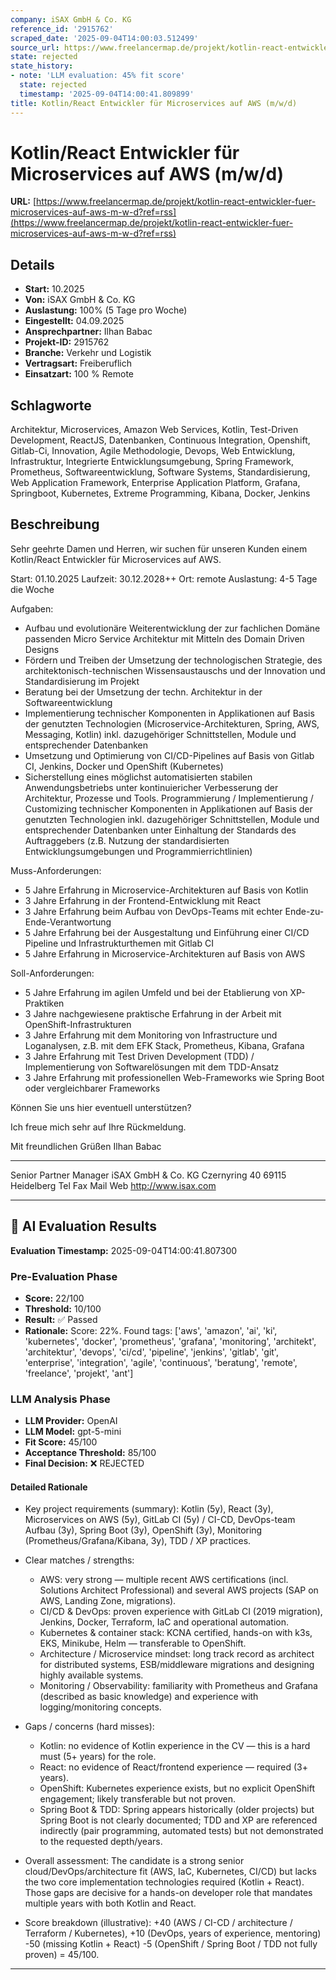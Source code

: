 ```yaml
---
company: iSAX GmbH & Co. KG
reference_id: '2915762'
scraped_date: '2025-09-04T14:00:03.512499'
source_url: https://www.freelancermap.de/projekt/kotlin-react-entwickler-fuer-microservices-auf-aws-m-w-d?ref=rss
state: rejected
state_history:
- note: 'LLM evaluation: 45% fit score'
  state: rejected
  timestamp: '2025-09-04T14:00:41.809899'
title: Kotlin/React Entwickler für Microservices auf AWS (m/w/d)
---
```



# Kotlin/React Entwickler für Microservices auf AWS (m/w/d)
**URL:** [https://www.freelancermap.de/projekt/kotlin-react-entwickler-fuer-microservices-auf-aws-m-w-d?ref=rss](https://www.freelancermap.de/projekt/kotlin-react-entwickler-fuer-microservices-auf-aws-m-w-d?ref=rss)
## Details
- **Start:** 10.2025
- **Von:** iSAX GmbH & Co. KG
- **Auslastung:** 100% (5 Tage pro Woche)
- **Eingestellt:** 04.09.2025
- **Ansprechpartner:** Ilhan Babac
- **Projekt-ID:** 2915762
- **Branche:** Verkehr und Logistik
- **Vertragsart:** Freiberuflich
- **Einsatzart:** 100
                                                % Remote

## Schlagworte
Architektur, Microservices, Amazon Web Services, Kotlin, Test-Driven Development, ReactJS, Datenbanken, Continuous Integration, Openshift, Gitlab-Ci, Innovation, Agile Methodologie, Devops, Web Entwicklung, Infrastruktur, Integrierte Entwicklungsumgebung, Spring Framework, Prometheus, Softwareentwicklung, Software Systems, Standardisierung, Web Application Framework, Enterprise Application Platform, Grafana, Springboot, Kubernetes, Extreme Programming, Kibana, Docker, Jenkins

## Beschreibung
Sehr geehrte Damen und Herren,
wir suchen für unseren Kunden einem Kotlin/React Entwickler für Microservices auf AWS.

Start: 01.10.2025
Laufzeit: 30.12.2028++
Ort: remote
Auslastung: 4-5 Tage die Woche

Aufgaben:
- Aufbau und evolutionäre Weiterentwicklung der zur fachlichen Domäne passenden Micro Service Architektur mit Mitteln des Domain Driven Designs
- Fördern und Treiben der Umsetzung der technologischen Strategie, des architektonisch-technischen Wissensaustauschs und der Innovation und Standardisierung im Projekt
- Beratung bei der Umsetzung der techn. Architektur in der Softwareentwicklung
- Implementierung technischer Komponenten in Applikationen auf Basis der genutzten Technologien (Microservice-Architekturen, Spring, AWS, Messaging, Kotlin) inkl. dazugehöriger Schnittstellen, Module und entsprechender Datenbanken
- Umsetzung und Optimierung von CI/CD-Pipelines auf Basis von Gitlab CI, Jenkins, Docker und OpenShift (Kubernetes)
- Sicherstellung eines möglichst automatisierten stabilen Anwendungsbetriebs unter kontinuiericher Verbesserung der Architektur, Prozesse und Tools. Programmierung / Implementierung / Customizing technischer Komponenten in Applikationen auf Basis der genutzten Technologien inkl. dazugehöriger Schnittstellen, Module und entsprechender Datenbanken unter Einhaltung der Standards des Auftraggebers (z.B. Nutzung der standardisierten Entwicklungsumgebungen und Programmierrichtlinien)

Muss-Anforderungen:
- 5 Jahre Erfahrung in Microservice-Architekturen auf Basis von Kotlin
- 3 Jahre Erfahrung in der Frontend-Entwicklung mit React
- 3 Jahre Erfahrung beim Aufbau von DevOps-Teams mit echter Ende-zu-Ende-Verantwortung
- 5 Jahre Erfahrung bei der Ausgestaltung und Einführung einer CI/CD Pipeline und Infrastrukturthemen mit Gitlab CI
- 5 Jahre Erfahrung in Microservice-Architekturen auf Basis von AWS

Soll-Anforderungen:
- 5 Jahre Erfahrung im agilen Umfeld und bei der Etablierung von XP-Praktiken
- 3 Jahre nachgewiesene praktische Erfahrung in der Arbeit mit OpenShift-Infrastrukturen
- 3 Jahre Erfahrung mit dem Monitoring von Infrastructure und Loganalysen, z.B. mit dem EFK Stack, Prometheus, Kibana, Grafana
- 3 Jahre Erfahrung mit Test Driven Development (TDD) / Implementierung von Softwarelösungen mit dem TDD-Ansatz
- 3 Jahre Erfahrung mit professionellen Web-Frameworks wie Spring Boot oder vergleichbarer Frameworks

Können Sie uns hier eventuell unterstützen?

Ich freue mich sehr auf Ihre Rückmeldung.

Mit freundlichen Grüßen
Ilhan Babac
_____________________________
Senior Partner Manager
iSAX GmbH & Co. KG
Czernyring 40
69115 Heidelberg
Tel
Fax
Mail
Web http://www.isax.com

---

## 🤖 AI Evaluation Results

**Evaluation Timestamp:** 2025-09-04T14:00:41.807300

### Pre-Evaluation Phase
- **Score:** 22/100
- **Threshold:** 10/100
- **Result:** ✅ Passed
- **Rationale:** Score: 22%. Found tags: ['aws', 'amazon', 'ai', 'ki', 'kubernetes', 'docker', 'prometheus', 'grafana', 'monitoring', 'architekt', 'architektur', 'devops', 'ci/cd', 'pipeline', 'jenkins', 'gitlab', 'git', 'enterprise', 'integration', 'agile', 'continuous', 'beratung', 'remote', 'freelance', 'projekt', 'ant']

### LLM Analysis Phase
- **LLM Provider:** OpenAI
- **LLM Model:** gpt-5-mini
- **Fit Score:** 45/100
- **Acceptance Threshold:** 85/100
- **Final Decision:** ❌ REJECTED

#### Detailed Rationale
- Key project requirements (summary): Kotlin (5y), React (3y), Microservices on AWS (5y), GitLab CI (5y) / CI-CD, DevOps-team Aufbau (3y), Spring Boot (3y), OpenShift (3y), Monitoring (Prometheus/Grafana/Kibana, 3y), TDD / XP practices.

- Clear matches / strengths:
  - AWS: very strong — multiple recent AWS certifications (incl. Solutions Architect Professional) and several AWS projects (SAP on AWS, Landing Zone, migrations).
  - CI/CD & DevOps: proven experience with GitLab CI (2019 migration), Jenkins, Docker, Terraform, IaC and operational automation.
  - Kubernetes & container stack: KCNA certified, hands-on with k3s, EKS, Minikube, Helm — transferable to OpenShift.
  - Architecture / Microservice mindset: long track record as architect for distributed systems, ESB/middleware migrations and designing highly available systems.
  - Monitoring / Observability: familiarity with Prometheus and Grafana (described as basic knowledge) and experience with logging/monitoring concepts.

- Gaps / concerns (hard misses):
  - Kotlin: no evidence of Kotlin experience in the CV — this is a hard must (5+ years) for the role.
  - React: no evidence of React/frontend experience — required (3+ years).
  - OpenShift: Kubernetes experience exists, but no explicit OpenShift engagement; likely transferable but not proven.
  - Spring Boot & TDD: Spring appears historically (older projects) but Spring Boot is not clearly documented; TDD and XP are referenced indirectly (pair programming, automated tests) but not demonstrated to the requested depth/years.

- Overall assessment: The candidate is a strong senior cloud/DevOps/architecture fit (AWS, IaC, Kubernetes, CI/CD) but lacks the two core implementation technologies required (Kotlin + React). Those gaps are decisive for a hands-on developer role that mandates multiple years with both Kotlin and React.

- Score breakdown (illustrative): +40 (AWS / CI-CD / architecture / Terraform / Kubernetes), +10 (DevOps, years of experience, mentoring) -50 (missing Kotlin + React) -5 (OpenShift / Spring Boot / TDD not fully proven) = 45/100.

---
